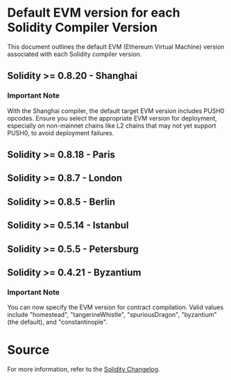 # Default EVM version for each Solidity Compiler Version
This document outlines the default EVM (Ethereum Virtual Machine) version associated with each Solidity compiler version.

## Solidity >= 0.8.20 - Shanghai
### Important Note
With the Shanghai compiler, the default target EVM version includes PUSH0 opcodes. Ensure you select the appropriate EVM version for deployment, especially on non-mainnet chains like L2 chains that may not yet support PUSH0, to avoid deployment failures.

## Solidity >= 0.8.18 - Paris
## Solidity >= 0.8.7 - London
## Solidity >= 0.8.5 - Berlin
## Solidity >= 0.5.14 - Istanbul
## Solidity >= 0.5.5 - Petersburg
## Solidity >= 0.4.21 - Byzantium
### Important Note
You can now specify the EVM version for contract compilation. Valid values include "homestead", "tangerineWhistle", "spuriousDragon", "byzantium" (the default), and "constantinople".

# Source
For more information, refer to the [Solidity Changelog](https://github.com/ethereum/solidity/blob/develop/Changelog.md).


